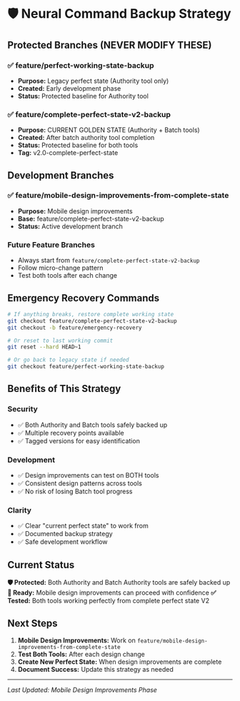 # 🛡️ Neural Command Backup Strategy

## Protected Branches (NEVER MODIFY THESE)

### ✅ feature/perfect-working-state-backup
- **Purpose:** Legacy perfect state (Authority tool only)
- **Created:** Early development phase
- **Status:** Protected baseline for Authority tool

### ✅ feature/complete-perfect-state-v2-backup
- **Purpose:** CURRENT GOLDEN STATE (Authority + Batch tools)
- **Created:** After batch authority tool completion
- **Status:** Protected baseline for both tools
- **Tag:** v2.0-complete-perfect-state

## Development Branches

### ✅ feature/mobile-design-improvements-from-complete-state
- **Purpose:** Mobile design improvements
- **Base:** feature/complete-perfect-state-v2-backup
- **Status:** Active development branch

### Future Feature Branches
- Always start from `feature/complete-perfect-state-v2-backup`
- Follow micro-change pattern
- Test both tools after each change

## Emergency Recovery Commands

```bash
# If anything breaks, restore complete working state
git checkout feature/complete-perfect-state-v2-backup
git checkout -b feature/emergency-recovery

# Or reset to last working commit
git reset --hard HEAD~1

# Or go back to legacy state if needed
git checkout feature/perfect-working-state-backup
```

## Benefits of This Strategy

### Security
- ✅ Both Authority and Batch tools safely backed up
- ✅ Multiple recovery points available
- ✅ Tagged versions for easy identification

### Development
- ✅ Design improvements can test on BOTH tools
- ✅ Consistent design patterns across tools
- ✅ No risk of losing Batch tool progress

### Clarity
- ✅ Clear "current perfect state" to work from
- ✅ Documented backup strategy
- ✅ Safe development workflow

## Current Status

**🛡️ Protected:** Both Authority and Batch Authority tools are safely backed up
**🚀 Ready:** Mobile design improvements can proceed with confidence
**✅ Tested:** Both tools working perfectly from complete perfect state V2

## Next Steps

1. **Mobile Design Improvements:** Work on `feature/mobile-design-improvements-from-complete-state`
2. **Test Both Tools:** After each design change
3. **Create New Perfect State:** When design improvements are complete
4. **Document Success:** Update this strategy as needed

---

*Last Updated: Mobile Design Improvements Phase* 